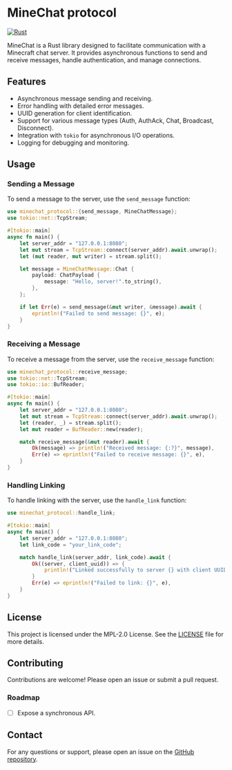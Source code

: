 # MineChat protocol

[![Rust](https://github.com/walker84837/minechat-protocol/actions/workflows/rust.yml/badge.svg)](https://github.com/walker84837/minechat-protocol/actions/workflows/rust.yml)

MineChat is a Rust library designed to facilitate communication with a Minecraft chat server. It provides asynchronous functions to send and receive messages, handle authentication, and manage connections.

## Features

- Asynchronous message sending and receiving.
- Error handling with detailed error messages.
- UUID generation for client identification.
- Support for various message types (Auth, AuthAck, Chat, Broadcast, Disconnect).
- Integration with `tokio` for asynchronous I/O operations.
- Logging for debugging and monitoring.

## Usage

### Sending a Message

To send a message to the server, use the `send_message` function:

```rust
use minechat_protocol::{send_message, MineChatMessage};
use tokio::net::TcpStream;

#[tokio::main]
async fn main() {
    let server_addr = "127.0.0.1:8080";
    let mut stream = TcpStream::connect(server_addr).await.unwrap();
    let (mut reader, mut writer) = stream.split();

    let message = MineChatMessage::Chat {
        payload: ChatPayload {
            message: "Hello, server!".to_string(),
        },
    };

    if let Err(e) = send_message(&mut writer, &message).await {
        eprintln!("Failed to send message: {}", e);
    }
}
```

### Receiving a Message

To receive a message from the server, use the `receive_message` function:

```rust
use minechat_protocol::receive_message;
use tokio::net::TcpStream;
use tokio::io::BufReader;

#[tokio::main]
async fn main() {
    let server_addr = "127.0.0.1:8080";
    let mut stream = TcpStream::connect(server_addr).await.unwrap();
    let (reader, _) = stream.split();
    let mut reader = BufReader::new(reader);

    match receive_message(&mut reader).await {
        Ok(message) => println!("Received message: {:?}", message),
        Err(e) => eprintln!("Failed to receive message: {}", e),
    }
}
```

### Handling Linking

To handle linking with the server, use the `handle_link` function:

```rust
use minechat_protocol::handle_link;

#[tokio::main]
async fn main() {
    let server_addr = "127.0.0.1:8080";
    let link_code = "your_link_code";

    match handle_link(server_addr, link_code).await {
        Ok((server, client_uuid)) => {
            println!("Linked successfully to server {} with client UUID {}", server, client_uuid);
        }
        Err(e) => eprintln!("Failed to link: {}", e),
    }
}
```

## License

This project is licensed under the MPL-2.0 License. See the [LICENSE](LICENSE) file for more details.

## Contributing

Contributions are welcome! Please open an issue or submit a pull request.

### Roadmap

- [ ] Expose a synchronous API.

## Contact

For any questions or support, please open an issue on the [GitHub repository](https://github.com/walker84837/minechat-protocol).
